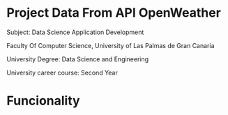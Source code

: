 # Project Data From API OpenWeather

Subject: Data Science Application Development


Faculty Of Computer Science, University of Las Palmas de Gran Canaria


University Degree: Data Science and Engineering


University career course: Second Year


# Funcionality







